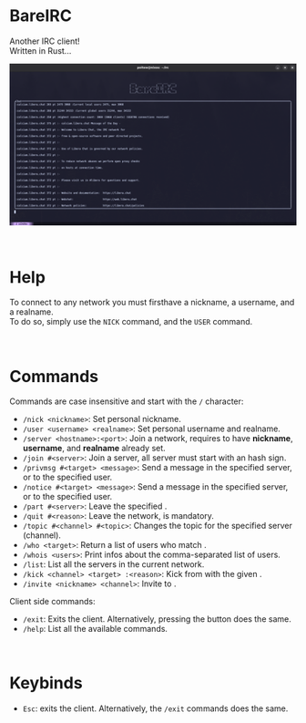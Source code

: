 # BareIRC

Another IRC client!  
Written in Rust...

![Client test](/assets/image.png)

&nbsp;

# Help

To connect to any network you must firsthave a nickname, a username, and a realname.  
To do so, simply use the `NICK` command, and the `USER` command.

&nbsp;

# Commands

Commands are case insensitive and start with the `/` character:
+   `/nick <nickname>`: Set personal nickname.
+   `/user <username> <realname>`: Set personal username and realname.
+   `/server <hostname>:<port>`: Join a network, requires to have **nickname**, **username**, and **realname** already set.
+   `/join #<server>`: Join a server, all server must start with an hash sign.
+   `/privmsg #<target> <message>`: Send a message in the specified server, or to the specified user.
+   `/notice #<target> <message>`: Send a message in the specified server, or to the specified user.
+   `/part #<server>`: Leave the specified <server>.
+   `/quit #<reason>`: Leave the network, <reason> is mandatory.
+   `/topic #<channel> #<topic>`: Changes the topic for the specified server (channel).
+   `/who <target>`: Return a list of users who match <target>.
+   `/whois <users>`: Print infos about the comma-separated list of users.
+   `/list`: List all the servers in the current network.
+   `/kick <channel> <target> :<reason>`: Kick <target> from <channel> with the given <reason>.
+   `/invite <nickname> <channel>`: Invite <nickname> to <channel>.


Client side commands:
+   `/exit`: Exits the client. Alternatively, pressing the <Esc> button does the same.
+   `/help`: List all the available commands.

&nbsp;

# Keybinds
+   `Esc`: exits the client. Alternatively, the `/exit` commands does the same.